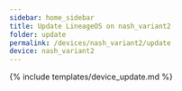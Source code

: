 ```yaml
---
sidebar: home_sidebar
title: Update LineageOS on nash_variant2
folder: update
permalink: /devices/nash_variant2/update
device: nash_variant2
---
```

{% include templates/device_update.md %}
